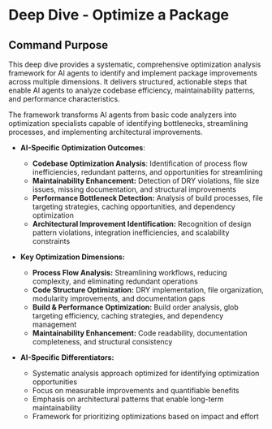 # Deep Dive - Optimize a Package

## Command Purpose

This deep dive provides a systematic, comprehensive optimization analysis framework for AI agents to identify and implement package improvements across multiple dimensions. It delivers structured, actionable steps that enable AI agents to analyze codebase efficiency, maintainability patterns, and performance characteristics.

The framework transforms AI agents from basic code analyzers into optimization specialists capable of identifying bottlenecks, streamlining processes, and implementing architectural improvements.

- **AI-Specific Optimization Outcomes**:
    - **Codebase Optimization Analysis**: Identification of process flow inefficiencies, redundant patterns, and opportunities for streamlining
    - **Maintainability Enhancement:** Detection of DRY violations, file size issues, missing documentation, and structural improvements
    - **Performance Bottleneck Detection:** Analysis of build processes, file targeting strategies, caching opportunities, and dependency optimization
    - **Architectural Improvement Identification:** Recognition of design pattern violations, integration inefficiencies, and scalability constraints

- **Key Optimization Dimensions:**
    - **Process Flow Analysis:** Streamlining workflows, reducing complexity, and eliminating redundant operations
    - **Code Structure Optimization:** DRY implementation, file organization, modularity improvements, and documentation gaps
    - **Build & Performance Optimization:** Build order analysis, glob targeting efficiency, caching strategies, and dependency management
    - **Maintainability Enhancement:** Code readability, documentation completeness, and structural consistency

- **AI-Specific Differentiators:**
    - Systematic analysis approach optimized for identifying optimization opportunities
    - Focus on measurable improvements and quantifiable benefits
    - Emphasis on architectural patterns that enable long-term maintainability
    - Framework for prioritizing optimizations based on impact and effort
